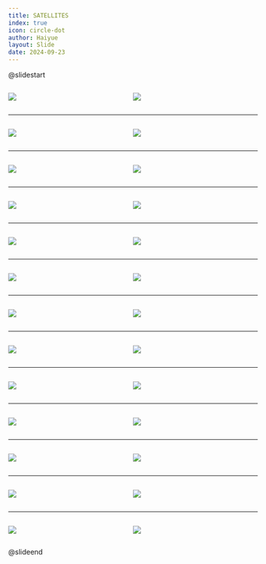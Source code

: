 ```yaml
---
title: SATELLITES
index: true
icon: circle-dot
author: Haiyue
layout: Slide
date: 2024-09-23
---
```

 
@slidestart

<div style="display:flex">
<div style="flex:1">

![](/reading/english/Level-Z/SATELLITES/001.webp)
</div>
<div style="flex:1">

![](/reading/english/Level-Z/SATELLITES/002.webp)
</div>
</div>

---

<div style="display:flex">
<div style="flex:1">

![](/reading/english/Level-Z/SATELLITES/003.webp)
</div>
<div style="flex:1">

![](/reading/english/Level-Z/SATELLITES/004.webp)
</div>
</div>

---

<div style="display:flex">
<div style="flex:1">

![](/reading/english/Level-Z/SATELLITES/005.webp)
</div>
<div style="flex:1">

![](/reading/english/Level-Z/SATELLITES/006.webp)
</div>
</div>

---

<div style="display:flex">
<div style="flex:1">

![](/reading/english/Level-Z/SATELLITES/007.webp)
</div>
<div style="flex:1">

![](/reading/english/Level-Z/SATELLITES/008.webp)
</div>
</div>

---

<div style="display:flex">
<div style="flex:1">

![](/reading/english/Level-Z/SATELLITES/009.webp)
</div>
<div style="flex:1">

![](/reading/english/Level-Z/SATELLITES/010.webp)
</div>
</div>

---

<div style="display:flex">
<div style="flex:1">

![](/reading/english/Level-Z/SATELLITES/011.webp)
</div>
<div style="flex:1">

![](/reading/english/Level-Z/SATELLITES/012.webp)
</div>
</div>

---

<div style="display:flex">
<div style="flex:1">

![](/reading/english/Level-Z/SATELLITES/013.webp)
</div>
<div style="flex:1">

![](/reading/english/Level-Z/SATELLITES/014.webp)
</div>
</div>

---

<div style="display:flex">
<div style="flex:1">

![](/reading/english/Level-Z/SATELLITES/015.webp)
</div>
<div style="flex:1">

![](/reading/english/Level-Z/SATELLITES/016.webp)
</div>
</div>

---

<div style="display:flex">
<div style="flex:1">

![](/reading/english/Level-Z/SATELLITES/017.webp)
</div>
<div style="flex:1">

![](/reading/english/Level-Z/SATELLITES/018.webp)
</div>
</div>

---

<div style="display:flex">
<div style="flex:1">

![](/reading/english/Level-Z/SATELLITES/019.webp)
</div>
<div style="flex:1">

![](/reading/english/Level-Z/SATELLITES/020.webp)
</div>
</div>

---

<div style="display:flex">
<div style="flex:1">

![](/reading/english/Level-Z/SATELLITES/021.webp)
</div>
<div style="flex:1">

![](/reading/english/Level-Z/SATELLITES/022.webp)
</div>
</div>

---

<div style="display:flex">
<div style="flex:1">

![](/reading/english/Level-Z/SATELLITES/023.webp)
</div>
<div style="flex:1">

![](/reading/english/Level-Z/SATELLITES/024.webp)
</div>
</div>

---

<div style="display:flex">
<div style="flex:1">

![](/reading/english/Level-Z/SATELLITES/025.webp)
</div>
<div style="flex:1">

![](/reading/english/Level-Z/SATELLITES/026.webp)
</div>
</div>

@slideend